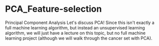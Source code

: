 # PCA_Feature-selection
Principal Component Analysis Let's discuss PCA! Since this isn't exactly a full machine learning algorithm, but instead an unsupervised learning algorithm, we will just have a lecture on this topic, but no full machine learning project (although we will walk through the cancer set with PCA).
